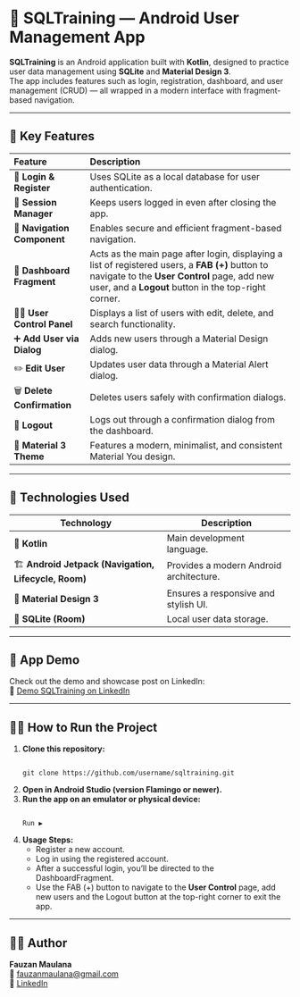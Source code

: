# 📱 SQLTraining — Android User Management App

**SQLTraining** is an Android application built with **Kotlin**, designed to practice user data management using **SQLite** and **Material Design 3**.  
The app includes features such as login, registration, dashboard, and user management (CRUD) — all wrapped in a modern interface with fragment-based navigation.

---

## 🚀 Key Features

| Feature                        | Description                                                                 |
| :------------------------------ | :-------------------------------------------------------------------------- |
| 🔐 **Login & Register**         | Uses SQLite as a local database for user authentication.                    |
| 💾 **Session Manager**          | Keeps users logged in even after closing the app.                           |
| 🧭 **Navigation Component**     | Enables secure and efficient fragment-based navigation.                     |
| 🧩 **Dashboard Fragment**       | Acts as the main page after login, displaying a list of registered users, a **FAB (+)** button to navigate to the **User Control** page, add new user, and a **Logout** button in the top-right corner. |
| 🧍‍♂️ **User Control Panel**    | Displays a list of users with edit, delete, and search functionality.        |
| ➕ **Add User via Dialog**      | Adds new users through a Material Design dialog.                            |
| ✏️ **Edit User**                | Updates user data through a Material Alert dialog.                          |
| 🗑️ **Delete Confirmation**     | Deletes users safely with confirmation dialogs.                             |
| 🚪 **Logout**                   | Logs out through a confirmation dialog from the dashboard.                  |
| 🎨 **Material 3 Theme**         | Features a modern, minimalist, and consistent Material You design.          |

---

## 🧠 Technologies Used

| Technology                                       | Description                        |
| ------------------------------------------------ | ---------------------------------- |
| 🧩 **Kotlin**                                   | Main development language.         |
| 🏗️ **Android Jetpack (Navigation, Lifecycle, Room)** | Provides a modern Android architecture. |
| 🎨 **Material Design 3**                        | Ensures a responsive and stylish UI. |
| 💾 **SQLite (Room)**                            | Local user data storage.           |

---

## 📸 App Demo

Check out the demo and showcase post on LinkedIn:  
🔗 [Demo SQLTraining on LinkedIn](https://www.linkedin.com/feed/update/urn:li:activity:7384891792393023488/) <!-- Replace with your actual LinkedIn demo link -->

---

## 🧑‍💻 How to Run the Project

1. **Clone this repository:**
   ```
   
   git clone https://github.com/username/sqltraining.git
   
2. **Open in Android Studio (version Flamingo or newer).**
3. **Run the app on an emulator or physical device:**
   ```
   
   Run ▶
   
4. **Usage Steps:**
   - Register a new account.
   - Log in using the registered account.
   - After a successful login, you’ll be directed to the DashboardFragment.
   - Use the FAB (+) button to navigate to the **User Control** page, add new users and the Logout button at the top-right corner to exit the app.

---

## 🧑‍🏫 Author

**Fauzan Maulana**  
📧 [fauzanmaulana@gmail.com](mailto:fauzanmaulana767@gmail.com)  
💼 [LinkedIn](https://www.linkedin.com/in/fauzan-maulana23/)

